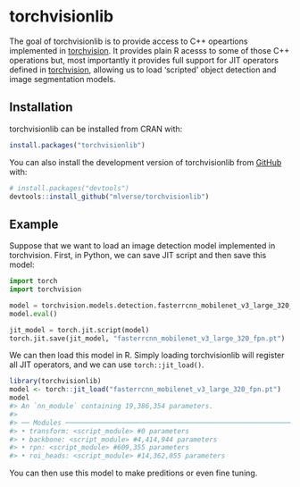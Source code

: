 
<!-- README.md is generated from README.Rmd. Please edit that file -->

# torchvisionlib

<!-- badges: start -->
<!-- badges: end -->

The goal of torchvisionlib is to provide access to C++ opeartions
implemented in [torchvision](https://github.com/pytorch/vision). It
provides plain R acesss to some of those C++ operations but, most
importantly it provides full support for JIT operators defined in
[torchvision](https://github.com/pytorch/vision), allowing us to load
‘scripted’ object detection and image segmentation models.

## Installation

torchvisionlib can be installed from CRAN with:

``` r
install.packages("torchvisionlib")
```

You can also install the development version of torchvisionlib from
[GitHub](https://github.com/) with:

``` r
# install.packages("devtools")
devtools::install_github("mlverse/torchvisionlib")
```

## Example

Suppose that we want to load an image detection model implemented in
torchvision. First, in Python, we can save JIT script and then save this
model:

``` python
import torch
import torchvision

model = torchvision.models.detection.fasterrcnn_mobilenet_v3_large_320_fpn(pretrained=True)
model.eval()

jit_model = torch.jit.script(model)
torch.jit.save(jit_model, "fasterrcnn_mobilenet_v3_large_320_fpn.pt")
```

We can then load this model in R. Simply loading torchvisionlib will
register all JIT operators, and we can use `torch::jit_load()`.

``` r
library(torchvisionlib)
model <- torch::jit_load("fasterrcnn_mobilenet_v3_large_320_fpn.pt")
model
#> An `nn_module` containing 19,386,354 parameters.
#> 
#> ── Modules ─────────────────────────────────────────────────────────────────────
#> • transform: <script_module> #0 parameters
#> • backbone: <script_module> #4,414,944 parameters
#> • rpn: <script_module> #609,355 parameters
#> • roi_heads: <script_module> #14,362,055 parameters
```

You can then use this model to make preditions or even fine tuning.
